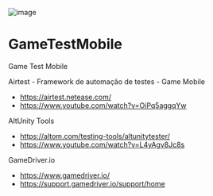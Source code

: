 ![image](https://user-images.githubusercontent.com/11202772/151035215-7111c6e1-6b37-4f07-8acc-c5c6500dbe1a.png)



# GameTestMobile
Game Test Mobile




Airtest - Framework de automação de testes - Game Mobile

- https://airtest.netease.com/
- https://www.youtube.com/watch?v=OiPq5aggqYw



AltUnity Tools

- https://altom.com/testing-tools/altunitytester/
- https://www.youtube.com/watch?v=L4yAgv8Jc8s


GameDriver.io
- https://www.gamedriver.io/
- https://support.gamedriver.io/support/home

